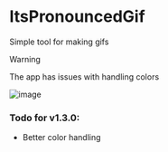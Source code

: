 # ItsPronouncedGif

Simple tool for making gifs

> [!WARNING]
> The app has issues with handling colors

![image](https://github.com/user-attachments/assets/ec92039e-bdc6-44be-a9f0-1fbec73874d5)

### Todo for v1.3.0:

- Better color handling
